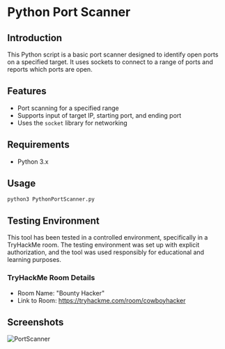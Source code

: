 # Python Port Scanner

## Introduction
This Python script is a basic port scanner designed to identify open ports on a specified target. It uses sockets to connect to a range of ports and reports which ports are open.

## Features
- Port scanning for a specified range
- Supports input of target IP, starting port, and ending port
- Uses the `socket` library for networking

## Requirements
- Python 3.x

## Usage
```
python3 PythonPortScanner.py
```
## Testing Environment
This tool has been tested in a controlled environment, specifically in a TryHackMe room. The testing environment was set up with explicit authorization, and the tool was used responsibly for educational and learning purposes.

### TryHackMe Room Details
- Room Name: "Bounty Hacker"
- Link to Room: https://tryhackme.com/room/cowboyhacker

## Screenshots

![PortScanner](https://github.com/ab3lsec/PythonCybersecProjects/assets/87868050/24d2ba3c-2223-422f-9b7a-c3fe788742c9)
